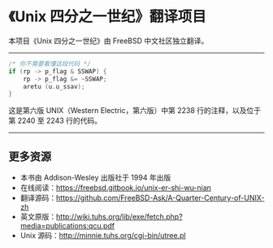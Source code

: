 # 《Unix 四分之一世纪》翻译项目

本项目《Unix 四分之一世纪》由 FreeBSD 中文社区独立翻译。

---

```c
/* 你不需要看懂这段代码 */
if (rp -> p_flag & SSWAP) {
    rp -> p_flag &= ~SSWAP;
    aretu (u.u_ssav);
}
```

这是第六版 UNIX（Western Electric，第六版）中第 2238 行的注释，以及位于第 2240 至 2243 行的代码。

---

## 更多资源

* 本书由 Addison-Wesley 出版社于 1994 年出版
* 在线阅读：<https://freebsd.gitbook.io/unix-er-shi-wu-nian>
* 翻译源码：<https://github.com/FreeBSD-Ask/A-Quarter-Century-of-UNIX-zh>
* 英文原版：<http://wiki.tuhs.org/lib/exe/fetch.php?media=publications:qcu.pdf>
* Unix 源码：<http://minnie.tuhs.org/cgi-bin/utree.pl>
